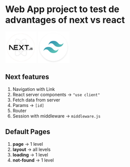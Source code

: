 # Web App project to test de advantages of next vs react 
<div>
  <img src="https://github.com/jorgecasase/github-repos-img/blob/main/img/next.png" alt="next" height="100"/>
  <img src="https://github.com/jorgecasase/github-repos-img/blob/main/img/tailwind.png" alt="tailwind" height="100"/>
</div>

  ## Next features
  1. Navigation with Link
  2. React server components → `"use client"`
  3. Fetch data from server
  4. Params → `[id]`
  5. Router
  6. Session with middleware → `middleware.js`

## Default Pages

  1. **page** → 1 level
  2. **layout** → all levels
  3. **loading** → 1 level
  4. **not-found** → 1 level

